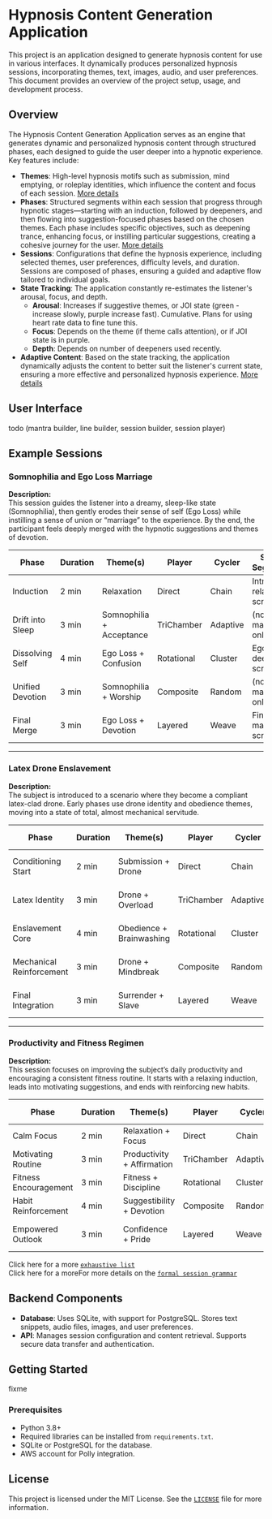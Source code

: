 
# Hypnosis Content Generation Application

This project is an application designed to generate hypnosis content for use in various interfaces. It dynamically produces personalized hypnosis sessions, incorporating themes, text, images, audio, and user preferences. This document provides an overview of the project setup, usage, and development process.

## Overview

The Hypnosis Content Generation Application serves as an engine that generates dynamic and personalized hypnosis content through structured phases, each designed to guide the user deeper into a hypnotic experience. Key features include:  

- **Themes**: High-level hypnosis motifs such as submission, mind emptying, or roleplay identities, which influence the content and focus of each session. [More details](Docs/Themes.md)
- **Phases**: Structured segments within each session that progress through hypnotic stages—starting with an induction, followed by deepeners, and then flowing into suggestion-focused phases based on the chosen themes. Each phase includes specific objectives, such as deepening trance, enhancing focus, or instilling particular suggestions, creating a cohesive journey for the user. [More details](Docs/cyclers_and_players_overview.md)
- **Sessions**: Configurations that define the hypnosis experience, including selected themes, user preferences, difficulty levels, and duration. Sessions are composed of phases, ensuring a guided and adaptive flow tailored to individual goals.
- **State Tracking**: The application constantly re-estimates the listener's arousal, focus, and depth.
  - **Arousal**: Increases if suggestive themes, or JOI state (green - increase slowly, purple increase fast). Cumulative. Plans for using heart rate data to fine tune this.
  - **Focus**: Depends on the theme (if theme calls attention), or if JOI state is in purple.
  - **Depth**: Depends on number of deepeners used recently.
- **Adaptive Content**: Based on the state tracking, the application dynamically adjusts the content to better suit the listener's current state, ensuring a more effective and personalized hypnosis experience. [More details](Docs/Adaptive_Director.md)
## User Interface
todo (mantra builder, line builder, session builder, session player)

## Example Sessions

### **Somnophilia and Ego Loss Marriage**

**Description:**  
This session guides the listener into a dreamy, sleep-like state (Somnophilia), then gently erodes their sense of self (Ego Loss) while instilling a sense of union or “marriage” to the experience. By the end, the participant feels deeply merged with the hypnotic suggestions and themes of devotion.

| Phase            | Duration | Theme(s)                 | Player        | Cycler        | Script Segment?          |
|------------------|----------|--------------------------|---------------|---------------|--------------------------|
| Induction         | 2 min    | Relaxation               | Direct        | Chain         | Intro relaxation script  |
| Drift into Sleep  | 3 min    | Somnophilia + Acceptance | TriChamber    | Adaptive      | (none, mantra only)      |
| Dissolving Self   | 4 min    | Ego Loss + Confusion     | Rotational    | Cluster       | Ego-loss deepener script |
| Unified Devotion  | 3 min    | Somnophilia + Worship    | Composite     | Random        | (none, mantra only)      |
| Final Merge       | 3 min    | Ego Loss + Devotion      | Layered       | Weave         | Final marriage script    |

---

### **Latex Drone Enslavement**

**Description:**  
The subject is introduced to a scenario where they become a compliant latex-clad drone. Early phases use drone identity and obedience themes, moving into a state of total, almost mechanical servitude.

| Phase             | Duration | Theme(s)              | Player      | Cycler    | Script Segment?          |
|-------------------|----------|-----------------------|-------------|-----------|--------------------------|
| Conditioning Start | 2 min    | Submission + Drone     | Direct      | Chain     | (none, mantra only)      |
| Latex Identity     | 3 min    | Drone + Overload       | TriChamber  | Adaptive  | Latex induction script   |
| Enslavement Core   | 4 min    | Obedience + Brainwashing | Rotational | Cluster | (none, mantra only)      |
| Mechanical Reinforcement | 3 min | Drone + Mindbreak  | Composite   | Random    | Drone obedience script   |
| Final Integration  | 3 min    | Surrender + Slave      | Layered     | Weave     | (none, mantra only)      |

---

### **Productivity and Fitness Regimen**

**Description:**  
This session focuses on improving the subject’s daily productivity and encouraging a consistent fitness routine. It starts with a relaxing induction, leads into motivating suggestions, and ends with reinforcing new habits.

| Phase               | Duration | Theme(s)           | Player     | Cycler     | Script Segment?          |
|---------------------|----------|--------------------|------------|------------|--------------------------|
| Calm Focus          | 2 min    | Relaxation + Focus | Direct     | Chain      | (none, mantra only)      |
| Motivating Routine  | 3 min    | Productivity + Affirmation | TriChamber | Adaptive | Productivity script |
| Fitness Encouragement | 3 min  | Fitness + Discipline | Rotational | Cluster   | (none, mantra only)      |
| Habit Reinforcement | 4 min    | Suggestibility + Devotion | Composite | Random  | (none, mantra only)      |
| Empowered Outlook   | 3 min    | Confidence + Pride | Layered    | Weave      | Final empowerment script  |

Click here for a more [`exhaustive list`](Docs/Example_Sessions.md)  
Click here for a moreFor more details on the [`formal session grammar`](Docs/Session_Grammar.md)

## Backend Components

- **Database**: Uses SQLite, with support for PostgreSQL. Stores text snippets, audio files, images, and user preferences.
- **API**: Manages session configuration and content retrieval. Supports secure data transfer and authentication.

## Getting Started
fixme  

### Prerequisites

- Python 3.8+
- Required libraries can be installed from `requirements.txt`.
- SQLite or PostgreSQL for the database.
- AWS account for Polly integration.

## License

This project is licensed under the MIT License. See the [`LICENSE`](LICENSE) file for more information.
